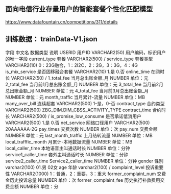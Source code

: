 ## 面向电信行业存量用户的智能套餐个性化匹配模型
https://www.datafountain.cn/competitions/311/details
## 训练数据： trainData-V1.json

字段	中文名	数据类型	说明
USERID	用户ID	VARCHAR2(50)	用户编码，标识用户的唯一字段
current_type	套餐	VARCHAR2(500)	/
service_type	套餐类型	VARCHAR2(10)	0：23G融合，1：2I2C，2：2G，3：3G，4：4G
is_mix_service	是否固移融合套餐	VARCHAR2(10)	1.是 0.否
online_time	在网时长	VARCHAR2(50)	/
1_total_fee	当月总出账金额_月	NUMBER	单位：元
2_total_fee	当月前1月总出账金额_月	NUMBER	单位：元
3_total_fee	当月前2月总出账金额_月	NUMBER	单位：元
4_total_fee	当月前3月总出账金额_月	NUMBER	单位：元
month_traffic	当月累计-流量	NUMBER	单位：MB
many_over_bill	连续超套	VARCHAR2(500)	1-是，0-否
contract_type	合约类型	VARCHAR2(500)	ZBG_DIM.DIM_CBSS_ACTIVITY_TYPE
contract_time	合约时长	VARCHAR2(500)	/
is_promise_low_consume	是否承诺低消用户	VARCHAR2(500)	1.是 0.否
net_service	网络口径用户	VARCHAR2(500)	20AAAAAA-2G
pay_times	交费次数	NUMBER	单位：次
pay_num	交费金额	NUMBER	单位：元
last_month_traffic	上月结转流量	NUMBER	单位：MB
local_trafffic_month	月累计-本地数据流量	NUMBER	单位：MB
local_caller_time	本地语音主叫通话时长	NUMBER	单位：分钟
service1_caller_time	套外主叫通话时长	NUMBER	单位：分钟
service2_caller_time	Service2_caller_time	NUMBER	单位：分钟
gender	性别	varchar2(100)	01.男 02女
age	年龄	varchar2(100)	/
complaint_level	投诉重要性	VARCHAR2(1000)	1：普通，2：重要，3：重大
former_complaint_num	交费金历史投诉总量	NUMBER	单位：次
former_complaint_fee	历史执行补救费用交费金额	NUMBER	单位：分